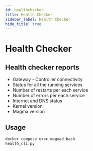 ```yaml
---
id: healthchecker
title: Health Checker
sidebar_label: Health Checker
hide_title: true
---
```

# Health Checker

## Health checker reports

- Gateway - Controller connectivity
- Status for all the running services
- Number of restarts per each service
- Number of errors per each service
- Internet and DNS status
- Kernel version
- Magma version

## Usage

```bash
docker compose exec magmad bash
health_cli.py
```

